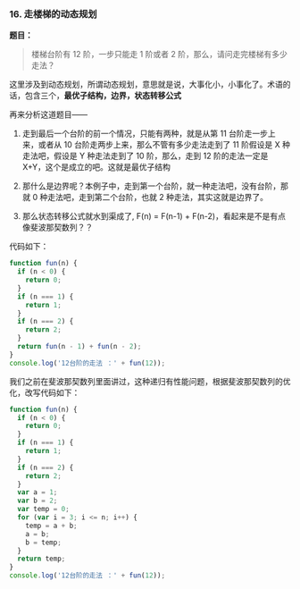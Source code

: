 ### 16. 走楼梯的动态规划

**题目：**

> 楼梯台阶有 12 阶，一步只能走 1 阶或者 2 阶，那么，请问走完楼梯有多少走法？

这里涉及到动态规划，所谓动态规划，意思就是说，大事化小，小事化了。术语的话，包含三个，**最优子结构，边界，状态转移公式**

再来分析这道题目——

1. 走到最后一个台阶的前一个情况，只能有两种，就是从第 11 台阶走一步上来，或者从 10 台阶走两步上来，那么不管有多少走法走到了 11 阶假设是 X 种走法吧，假设是 Y 种走法走到了 10 阶，那么，走到 12 阶的走法一定是 X+Y，这个是成立的吧。这就是最优子结构

2. 那什么是边界呢？本例子中，走到第一个台阶，就一种走法吧，没有台阶，那就 0 种走法吧，走到第二个台阶，也就 2 种走法，其实这就是边界了。

3. 那么状态转移公式就水到渠成了, F(n) = F(n-1) + F(n-2)，看起来是不是有点像斐波那契数列？？

代码如下：

```js
function fun(n) {
  if (n < 0) {
    return 0;
  }
  if (n === 1) {
    return 1;
  }
  if (n === 2) {
    return 2;
  }
  return fun(n - 1) + fun(n - 2);
}
console.log('12台阶的走法 ：' + fun(12));
```

我们之前在斐波那契数列里面讲过，这种递归有性能问题，根据斐波那契数列的优化，改写代码如下：

```js
function fun(n) {
  if (n < 0) {
    return 0;
  }
  if (n === 1) {
    return 1;
  }
  if (n === 2) {
    return 2;
  }
  var a = 1;
  var b = 2;
  var temp = 0;
  for (var i = 3; i <= n; i++) {
    temp = a + b;
    a = b;
    b = temp;
  }
  return temp;
}
console.log('12台阶的走法 ：' + fun(12));
```
